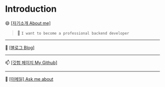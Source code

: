 ### 

<!--
**FonDitbul/FonDitbul** is a ✨ _special_ ✨ repository because its `README.md` (this file) appears on your GitHub profile.

Here are some ideas to get you started:

- 🔭 I’m currently working on ...
- 🌱 I’m currently learning ...
- 👯 I’m looking to collaborate on ...
- 🤔 I’m looking for help with ...
- 💬 Ask me about ...
- 📫 How to reach me: ...
- 😄 Pronouns: ...
- ⚡ Fun fact: ...
-->
# Introduction
😄 [[자기소개 About me]](https://fonditbul.github.io/about)  
> 🌱 `I want to become a professional backend developer`
***
📝 [[블로그 Blog]](https://fonditbul.github.io/)  
***
📫 [[깃헙 페이지 My Github]](https://github.com/FonDitbul)  
***
💬 [[이메일] Ask me about](niki7084@naver.com)  


